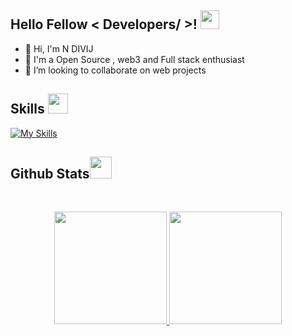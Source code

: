 <h2> Hello Fellow < Developers/ >! <img src = "https://raw.githubusercontent.com/MartinHeinz/MartinHeinz/master/wave.gif" width = 30px> </h1>
<p align='center'>
</p>



- 👋 Hi, I'm N DIVIJ
- 💼 I'm a Open Source , web3 and Full stack enthusiast
- 👯 I’m looking to collaborate on web projects

<h2> Skills <img src = "https://media2.giphy.com/media/QssGEmpkyEOhBCb7e1/giphy.gif?cid=ecf05e47a0n3gi1bfqntqmob8g9aid1oyj2wr3ds3mg700bl&rid=giphy.gif" width = 32px> </h2>

[![My Skills](https://skillicons.dev/icons?i=react,bootstrap,python,git,firebase)](https://skillicons.dev)

 

<h2> Github Stats<img src = "https://i.pinimg.com/originals/65/c4/f4/65c4f452571be1261e9c623f7da488ac.gif" width = 35px> </h2>
<br>

<p align="center">
<a href="https://github.com/N-45div">
  <img height="180em"  src="https://github-readme-stats.vercel.app/api?username=N-45div&show_icons=true&theme=algolia" />
  <img height="180em" src="https://github-readme-stats.vercel.app/api/top-langs/?username=N-45div&layout=compact&theme=algolia"/>
</a>
</p>
<br>

